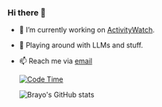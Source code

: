### Hi there 👋

- 🔭 I’m currently working on [ActivityWatch](https://github.com/activityWatch/activityWatch).
- 🌱 Playing around with LLMs and stuff.
- 📫 Reach me via [email](mailto:vukubrian@gmail.com)

  [![Code Time](https://wakatime.com/badge/user/97ee2cc0-b2a4-4cfd-a5ec-a3ec16e3fcf1.svg)](https://wakatime.com/@97ee2cc0-b2a4-4cfd-a5ec-a3ec16e3fcf1)
  
  
  ![Brayo's GitHub stats](https://github-readme-stats.vercel.app/api?username=brayo-pip&theme=transparent)
  


<!--
**brayo-pip/brayo-pip** is a ✨ _special_ ✨ repository because its `README.md` (this file) appears on your GitHub profile.

Here are some ideas to get you started:



- 👯 I’m looking to collaborate on ...
- 🤔 I’m looking for help with ...
- 💬 Ask me about ...
- 📫 How to reach me: ...

- ⚡ Fun fact: ...
-->
